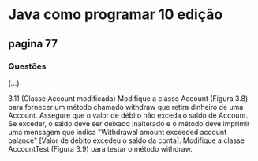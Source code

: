 # Java como programar 10 edição
## pagina 77
### Questões
(...)

3.11 (Classe Account modificada) Modifique a classe Account (Figura 3.8) para fornecer um método chamado withdraw que retira dinheiro
de uma Account. Assegure que o valor de débito não exceda o saldo de Account. Se exceder, o saldo deve ser deixado inalterado
e o método deve imprimir uma mensagem que indica "Withdrawal amount exceeded account balance" [Valor de débito
excedeu o saldo da conta]. Modifique a classe AccountTest (Figura 3.9) para testar o método withdraw.
